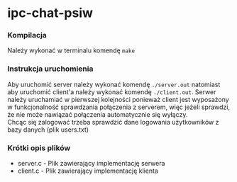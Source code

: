 # ipc-chat-psiw

### Kompilacja

Należy wykonać w terminalu komendę ```make```  


### Instrukcja uruchomienia

Aby uruchomić server należy wykonać komendę ```./server.out``` natomiast aby uruchomić client'a należy wykonać komendę ```./client.out```. Serwer należy uruchamiać w pierwszej kolejności ponieważ client jest wyposażony w funkcjonalność sprawdzania połączenia z serverem, więc jeżeli sprawdzi, że nie może nawiązać połączenia automatycznie się wyłączy.  
Chcąc się zalogować trzeba sprawdzić dane logowania użytkowników z bazy danych (plik users.txt)

### Krótki opis plików

- server.c - Plik zawierający implementację serwera  
- client.c - Plik zawierający implementację klienta  
